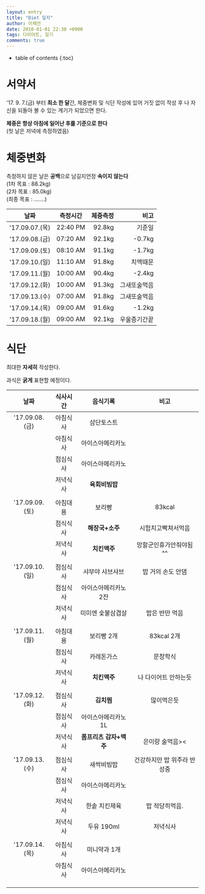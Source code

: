 ```yaml
---
layout: entry
title: "Diet 일지"
author: 이제언
date: 2010-01-01 22:30 +0900
tags: 다이어트, 일기
comments: true
--- 
```

* table of contents
{:toc}

# 서약서

'17. 9. 7.(금) 부터 **최소 한 달**간, 체중변화 및 식단 작성에 있어 거짓 없이 작성 후 나 자신을 되돌아 볼 수 있는 계기가 되었으면 한다.

**체중은 항상 아침에 일어난 후를 기준으로 한다**  
(첫 날은 저녁에 측정하였음)  

# 체중변화

측정하지 않은 날은 **공백**으로 남길지언정 **속이지 않는다**  
(1차 목표 : 88.2kg)  
(2차 목표 : 85.0kg)  
(최종 목표 : .......)

|    날짜    | 측정시간  |  체중측정  |   비고  |
|:----------:|:--------:|----------:|-------:|
| '17.09.07.(목) | 22:40 PM |   92.8kg  |  기준일  |
| '17.09.08.(금) | 07:20 AM |   92.1kg  | -0.7kg  |
| '17.09.09.(토) | 08:10 AM |   91.1kg  | -1.7kg  |
| '17.09.10.(일) | 11:10 AM |   91.8kg  | 치맥때문 |
| '17.09.11.(월) | 10:00 AM |   90.4kg  | -2.4kg  |
| '17.09.12.(화) | 10:00 AM |   91.3kg  | 그새또술먹음 |
| '17.09.13.(수) | 07:00 AM |   91.8kg  | 그새또술먹음 |
| '17.09.14.(목) | 09:00 AM |   91.6kg  | -1.2kg  |
| '17.09.18.(월) | 09:00 AM |   92.1kg  | 우울증기간끝 |


# 식단

최대한 **자세히** 작성한다.

과식은 **굵게** 표현할 예정이다.

| 날짜 | 식사시간 | 음식기록 | 비고 |
|:----------:|:-----:|:--------:|:-------:|
| '17.09.08.(금) | 아침식사 | 삼단토스트 |  |
|                | 아침식사 | 아이스아메리카노 |  |
|                | 점심식사 | 아이스아메리카노 |  |
|                | 저녁식사 | **육회비빔밥** |  |
|||||
| '17.09.09.(토) | 아침대용 | 보리빵 | 83kcal |
|                | 점식식사 | **해장국+소주** | 시험치고빡쳐서먹음 |
|                | 저녁식사 | **치킨맥주** | 망할군인휴가안줘야됨^^ |
|||||
| '17.09.10.(일) | 점심식사 | 샤부야 샤브샤브 | 밥 거의 손도 안댐 |
|                | 점심식사 | 아이스아메리카노 2잔 |  |
|                | 저녁식사 | 미미엔 숯불삼겹살 | 밥은 반만 먹음 |
|||||
| '17.09.11.(월) | 아침대용 | 보리빵 2개 | 83kcal 2개 |
|                | 점심식사 | 카레돈가스 | 문창학식 |
|                | 저녁식사 | **치킨맥주** | 나 다이어트 안하는듯 |
|||||
| '17.09.12.(화) | 점심식사 | **김치찜** | 많이먹은듯 |
|                | 점심식사 | 아이스아메리카노 1L |  |
|                | 저녁식사 | **폼프리츠 감자+맥주** | 은이랑 술먹음>< |
|||||
| '17.09.13.(수) | 점심식사 | 새싹비빔밥 | 건강하지만 밥 위주라 반성중 |
|                | 점심식사 | 아이스아메리카노 |  |
|                | 저녁식사 | 한솥 치킨제육 | 밥 적당히먹음. |
|                | 저녁식사 | 두유 190ml | 저녁식사 |
|||||
| '17.09.14.(목) | 아침식사 | 미니약과 1개 |  |
|                | 아침식사 | 아이스아메리카노 |  |
|                | | | |
|                | | | |
|||||